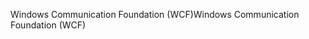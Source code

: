 <span data-ttu-id="23242-101">Windows Communication Foundation (WCF)</span><span class="sxs-lookup"><span data-stu-id="23242-101">Windows Communication Foundation (WCF)</span></span>